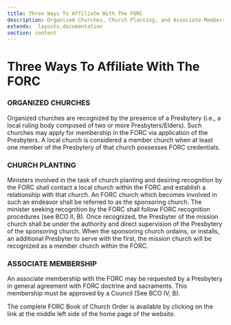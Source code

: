 ```yaml
---
title: Three Ways To Affiliate With The FORC
description: Organized Churches, Church Planting, and Associate Membership
extends: _layouts.documentation
section: content
---
```

# Three Ways To Affiliate With The FORC

### ORGANIZED CHURCHES
Organized churches are recognized by the presence of a Presbytery (i.e., a local ruling body composed of two or more Presbyters/Elders). Such churches may apply for membership in the FORC via application of the Presbyters. A local church is considered a member church when at least one member of the Presbytery of that church possesses FORC credentials.

### CHURCH PLANTING
Ministers involved in the task of church planting and desiring recognition by the FORC shall contact a local church within the FORC and establish a relationship with that church. An FORC church which becomes involved in such an endeavor shall be referred to as the sponsoring church. The minister seeking recognition by the FORC shall follow FORC recognition procedures (see BCO II, B). Once recognized, the Presbyter of the mission church shall be under the authority and direct supervision of the Presbytery of the sponsoring church. When the sponsoring church ordains, or installs, an additional Presbyter to serve with the first, the mission church will be recognized as a member church within the FORC.

### ASSOCIATE MEMBERSHIP
An associate membership with the FORC may be requested by a Presbytery in general agreement with FORC doctrine and sacraments. This membership must be approved by a Council (See BCO IV, B).

The complete FORC Book of Church Order is available by clicking on the link at the middle left side of the home page of the website.